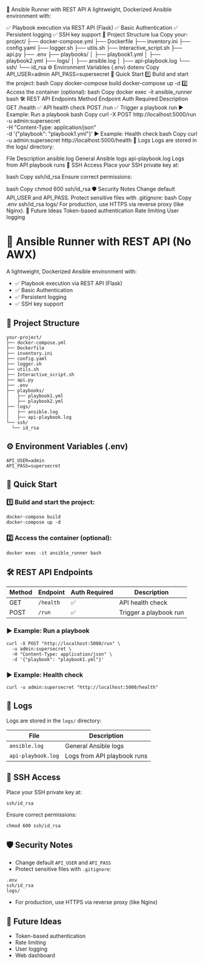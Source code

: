 🚀 Ansible Runner with REST API 
A lightweight, Dockerized Ansible environment with:

✅ Playbook execution via REST API (Flask)
✅ Basic Authentication
✅ Persistent logging
✅ SSH key support
📂 Project Structure
lua
Copy
your-project/
├── docker-compose.yml
├── Dockerfile
├── inventory.ini
├── config.yaml
├── logger.sh
├── utils.sh
├── Interactive_script.sh
├── api.py
├── .env
├── playbooks/
│   ├── playbook1.yml
│   ├── playbook2.yml
├── logs/
│   ├── ansible.log
│   ├── api-playbook.log
└── ssh/
    └── id_rsa
⚙️ Environment Variables (.env)
dotenv
Copy
API_USER=admin
API_PASS=supersecret
🚀 Quick Start
1️⃣ Build and start the project:
bash
Copy
docker-compose build
docker-compose up -d
2️⃣ Access the container (optional):
bash
Copy
docker exec -it ansible_runner bash
🛠️ REST API Endpoints
Method	Endpoint	Auth Required	Description
GET	/health	✅	API health check
POST	/run	✅	Trigger a playbook run
▶️ Example: Run a playbook
bash
Copy
curl -X POST http://localhost:5000/run \
  -u admin:supersecret \
  -H "Content-Type: application/json" \
  -d '{"playbook": "playbook1.yml"}'
▶️ Example: Health check
bash
Copy
curl -u admin:supersecret http://localhost:5000/health
📑 Logs
Logs are stored in the logs/ directory:

File	Description
ansible.log	General Ansible logs
api-playbook.log	Logs from API playbook runs
🔐 SSH Access
Place your SSH private key at:

bash
Copy
ssh/id_rsa
Ensure correct permissions:

bash
Copy
chmod 600 ssh/id_rsa
🛡️ Security Notes
Change default API_USER and API_PASS.
Protect sensitive files with .gitignore:
bash
Copy
.env
ssh/id_rsa
logs/
For production, use HTTPS via reverse proxy (like Nginx).
🧩 Future Ideas
Token-based authentication
Rate limiting
User logging
# 🚀 Ansible Runner with REST API (No AWX)

A lightweight, Dockerized Ansible environment with:

- ✅ Playbook execution via REST API (Flask)
- ✅ Basic Authentication
- ✅ Persistent logging
- ✅ SSH key support

## 📂 Project Structure

```text
your-project/
├── docker-compose.yml
├── Dockerfile
├── inventory.ini
├── config.yaml
├── logger.sh
├── utils.sh
├── Interactive_script.sh
├── api.py
├── .env
├── playbooks/
│   ├── playbook1.yml
│   ├── playbook2.yml
├── logs/
│   ├── ansible.log
│   ├── api-playbook.log
└── ssh/
  └── id_rsa
```

## ⚙️ Environment Variables (.env)

```shell
API_USER=admin
API_PASS=supersecret
```

## 🚀 Quick Start

### 1️⃣ Build and start the project:

```shell
docker-compose build
docker-compose up -d
```

### 2️⃣ Access the container (optional):

```shell
docker exec -it ansible_runner bash
```

## 🛠️ REST API Endpoints

| Method | Endpoint  | Auth Required | Description            |
| ------ | --------- | ------------- | ---------------------- |
| GET    | `/health` | ✅             | API health check       |
| POST   | `/run`    | ✅             | Trigger a playbook run |

### ▶️ Example: Run a playbook

```shell
curl -X POST "http://localhost:5000/run" \
  -u admin:supersecret \
  -H "Content-Type: application/json" \
  -d '{"playbook": "playbook1.yml"}'
```

### ▶️ Example: Health check

```shell
curl -u admin:supersecret "http://localhost:5000/health"
```

## 📑 Logs

Logs are stored in the `logs/` directory:

| File               | Description                 |
| ------------------ | --------------------------- |
| `ansible.log`      | General Ansible logs        |
| `api-playbook.log` | Logs from API playbook runs |

## 🔐 SSH Access

Place your SSH private key at:

```shell
ssh/id_rsa
```

Ensure correct permissions:

```shell
chmod 600 ssh/id_rsa
```

## 🛡️ Security Notes

- Change default `API_USER` and `API_PASS`
- Protect sensitive files with `.gitignore`:
```shell
.env
ssh/id_rsa
logs/
```
- For production, use HTTPS via reverse proxy (like Nginx)

## 🧩 Future Ideas

- Token-based authentication
- Rate limiting
- User logging
- Web dashboard